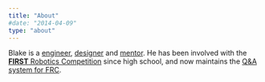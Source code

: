 ```yaml
---
title: "About"
#date: "2014-04-09"
type: "about"
---
```


Blake is a [engineer](https://www.linkedin.com/in/blakebourque), [designer](https://www.prusaprinters.org/social/45274-techplex/prints) and [mentor](http://team4909.org/). He has been involved with the [__FIRST__ Robotics Competition](https://www.firstinspires.org/robotics/frc) since high school, and now maintains the [Q&A system for FRC](http://frc-qa.firstinspires.org/).

